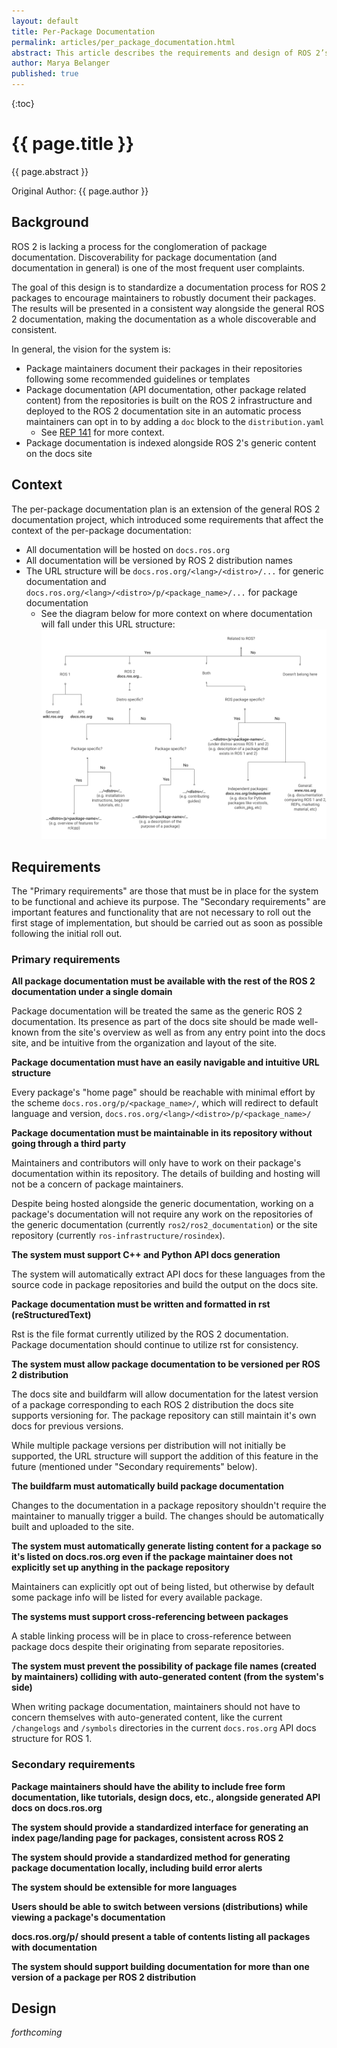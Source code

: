 ```yaml
---
layout: default
title: Per-Package Documentation
permalink: articles/per_package_documentation.html
abstract: This article describes the requirements and design of ROS 2’s per-package documentation system.
author: Marya Belanger
published: true
---
```


{:toc}

# {{ page.title }}

<div class="abstract" markdown="1">
{{ page.abstract }}
</div>

Original Author: {{ page.author }}

## Background

ROS 2 is lacking a process for the conglomeration of package documentation.
Discoverability for package documentation (and documentation in general) is one of the most frequent user complaints.

The goal of this design is to standardize a documentation process for ROS 2 packages to encourage maintainers to robustly document their packages.
The results will be presented in a consistent way alongside the general ROS 2 documentation, making the documentation as a whole discoverable and consistent.

In general, the vision for the system is:

- Package maintainers document their packages in their repositories following some recommended guidelines or templates
- Package documentation (API documentation, other package related content) from the repositories is built on the ROS 2 infrastructure and deployed to the ROS 2 documentation site in an automatic process maintainers can opt in to by adding a `doc` block to the `distribution.yaml`
  - See [REP 141](https://www.ros.org/reps/rep-0141.html) for more context.
- Package documentation is indexed alongside ROS 2's generic content on the docs site

## Context

The per-package documentation plan is an extension of the general ROS 2 documentation project, which introduced some requirements that affect the context of the per-package documentation:

- All documentation will be hosted on `docs.ros.org`
- All documentation will be versioned by ROS 2 distribution names
- The URL structure will be `docs.ros.org/<lang>/<distro>/...` for generic documentation and `docs.ros.org/<lang>/<distro>/p/<package_name>/...` for package documentation
  - See the diagram below for more context on where documentation will fall under this URL structure:
  ![](per_package_documentation/Version_package_flowchart.png)

## Requirements

The "Primary requirements" are those that must be in place for the system to be functional and achieve its purpose.
The "Secondary requirements" are important features and functionality that are not necessary to roll out the first stage of implementation, but should be carried out as soon as possible following the initial roll out.

### Primary requirements

**All package documentation must be available with the rest of the ROS 2 documentation under a single domain**

Package documentation will be treated the same as the generic ROS 2 documentation.
Its presence as part of the docs site should be made well-known from the site's overview as well as from any entry point into the docs site, and be intuitive from the organization and layout of the site.

**Package documentation must have an easily navigable and intuitive URL structure**

Every package's "home page" should be reachable with minimal effort by the scheme `docs.ros.org/p/<package_name>/`, which will redirect to default language and version, `docs.ros.org/<lang>/<distro>/p/<package_name>/`  

**Package documentation must be maintainable in its repository without going through a third party**

Maintainers and contributors will only have to work on their package's documentation within its repository.
The details of building and hosting will not be a concern of package maintainers.

Despite being hosted alongside the generic documentation, working on a package's documentation will not require any work on the repositories of the generic documentation (currently `ros2/ros2_documentation`) or the site repository (currently `ros-infrastructure/rosindex`).

**The system must support C++ and Python API docs generation**

The system will automatically extract API docs for these languages from the source code in package repositories and build the output on the docs site.

**Package documentation must be written and formatted in rst (reStructuredText)**

Rst is the file format currently utilized by the ROS 2 documentation.
Package documentation should continue to utilize rst for consistency.

**The system must allow package documentation to be versioned per ROS 2 distribution**

The docs site and buildfarm will allow documentation for the latest version of a package corresponding to each ROS 2 distribution the docs site supports versioning for.
The package repository can still maintain it's own docs for previous versions.

While multiple package versions per distribution will not initially be supported, the URL structure will support the addition of this feature in the future (mentioned under "Secondary requirements" below).

**The buildfarm must automatically build package documentation**

Changes to the documentation in a package repository shouldn't require the maintainer to manually trigger a build.
The changes should be automatically built and uploaded to the site.

**The system must automatically generate listing content for a package so it's listed on docs.ros.org even if the package maintainer does not explicitly set up anything in the package repository**

Maintainers can explicitly opt out of being listed, but otherwise by default some package info will be listed for every available package.

**The systems must support cross-referencing between packages**

A stable linking process will be in place to cross-reference between package docs despite their originating from separate repositories.

**The system must prevent the possibility of package file names (created by maintainers) colliding with auto-generated content (from the system's side)**

When writing package documentation, maintainers should not have to concern themselves with auto-generated content, like the current `/changelogs` and `/symbols` directories in the current `docs.ros.org` API docs structure for ROS 1.

### Secondary requirements

**Package maintainers should have the ability to include free form documentation, like tutorials, design docs, etc., alongside generated API docs on docs.ros.org**

**The system should provide a standardized interface for generating an index page/landing page for packages, consistent across ROS 2**

**The system should provide a standardized method for generating package documentation locally, including build error alerts**

**The system should be extensible for more languages**

**Users should be able to switch between versions (distributions) while viewing a package's documentation**

**docs.ros.org/p/ should present a table of contents listing all packages with documentation**

**The system should support building documentation for more than one version of a package per ROS 2 distribution**


## Design

*forthcoming*
